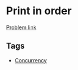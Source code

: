# Print in order

[Problem link](https://leetcode.com/problems/print-in-order)

## Tags

* [Concurrency](/README.md#Concurrency)
